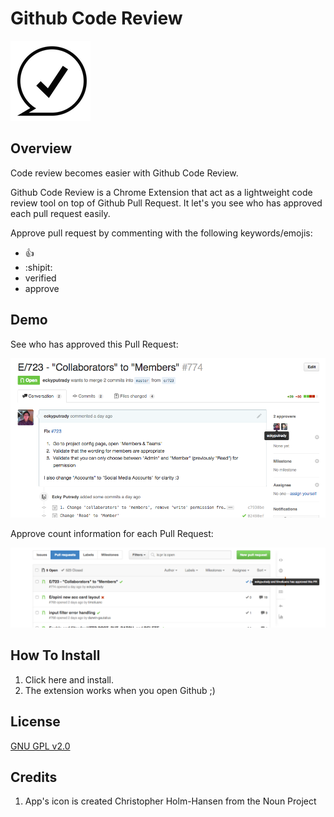 # Github Code Review

![icon](app/images/icon-128.png)

## Overview

Code review becomes easier with Github Code Review.

Github Code Review is a Chrome Extension that act as a lightweight code review tool on top of Github Pull Request. It let's you see who has approved each pull request easily.

Approve pull request by commenting with the following keywords/emojis:

- :+1:
- :shipit:
- verified
- approve

## Demo

See who has approved this Pull Request:

![demo-0](docs/demo-0.png)

Approve count information for each Pull Request:

![demo-1](docs/demo-1.png)

## How To Install

1. Click here and install.
2. The extension works when you open Github ;)

## License

[GNU GPL v2.0](LICENSE)

## Credits

1. App's icon is created Christopher Holm-Hansen from the Noun Project